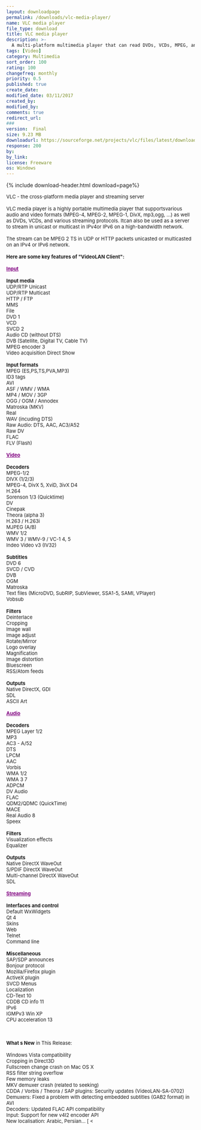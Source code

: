 ```yaml
---
layout: downloadpage
permalink: /downloads/vlc-media-player/
name: VLC media player
file_type: download
title: VLC media player
description: >-
  A multi-platform multimedia player that can read DVDs, VCDs, MPEG, and DivX files
tags: [Video]
category: Multimedia
sort_order: 100
rating: 100
changefreq: monthly
priority: 0.5
published: true
create_date:
modified_date: 03/11/2017
created_by:
modified_by:
comments: true
redirect_url:
###
version:  Final
size: 9.23 MB
downloadurl: https://sourceforge.net/projects/vlc/files/latest/download?source=directory
response: 200
by:
by_link:
license: Freeware
os: Windows
---
```


{% include download-header.html download=page%}

<p style="fix-download-text !important">
<p><font size="2"><p>VLC - the cross-platform media player and streaming server<br />
<br />
VLC media player is a highly portable multimedia player that supportsvarious audio and video formats (MPEG-4, MPEG-2, MPEG-1, DivX, mp3,ogg, ...) as well as DVDs, VCDs, and various streaming protocols. Itcan also be used as a server to stream in unicast or multicast in IPv4or IPv6 on a high-bandwidth network. <br />
<br />
The stream can be MPEG 2 TS in UDP or HTTP packets unicasted or multicasted on an IPv4 or IPv6 network.<br />
<br />
<span><strong>Here are some key features of "VideoLAN Client":</strong></span><br />
<br />
<font color="#800080"><u><strong>Input</strong></u></font><br />
<br />
<strong>Input media</strong><br />
UDP/RTP Unicast <br />
UDP/RTP Multicast <br />
HTTP / FTP <br />
MMS <br />
File <br />
DVD 1 <br />
VCD <br />
SVCD 2 <br />
Audio CD (without DTS) <br />
DVB (Satellite, Digital TV, Cable TV) <br />
MPEG encoder 3 <br />
Video acquisition Direct Show<br />
<br />
<strong>Input formats </strong><br />
MPEG (ES,PS,TS,PVA,MP3) <br />
ID3 tags <br />
AVI <br />
ASF / WMV / WMA <br />
MP4 / MOV / 3GP <br />
OGG / OGM / Annodex <br />
Matroska (MKV) <br />
Real <br />
WAV (incuding DTS) <br />
Raw Audio: DTS, AAC, AC3/A52 <br />
Raw DV <br />
FLAC <br />
FLV (Flash) <br />
<br />
<font color="#800080"><u><strong>Video</strong></u></font><br />
<br />
<strong>Decoders </strong><br />
MPEG-1/2 <br />
DIVX (1/2/3) <br />
MPEG-4, DivX 5, XviD, 3ivX D4 <br />
H.264 <br />
Sorenson 1/3 (Quicktime) <br />
DV <br />
Cinepak <br />
Theora (alpha 3) <br />
H.263 / H.263i <br />
MJPEG (A/B) <br />
WMV 1/2 <br />
WMV 3 / WMV-9 / VC-1 4, 5 <br />
Indeo Video v3 (IV32) <br />
<br />
<strong>Subtitles </strong><br />
DVD 6 <br />
SVCD / CVD <br />
DVB <br />
OGM <br />
Matroska <br />
Text files (MicroDVD, SubRIP, SubViewer, SSA1-5, SAMI, VPlayer) <br />
Vobsub <br />
<br />
<strong>Filters </strong><br />
Deinterlace <br />
Cropping <br />
Image wall <br />
Image adjust <br />
Rotate/Mirror <br />
Logo overlay <br />
Magnification <br />
Image distortion <br />
Bluescreen <br />
RSS/Atom feeds <br />
<br />
<strong>Outputs </strong><br />
Native DirectX, GDI<br />
SDL <br />
ASCII Art <br />
<br />
<font color="#800080"><u><strong>Audio</strong></u></font><br />
<br />
<strong>Decoders </strong><br />
MPEG Layer 1/2 <br />
MP3 <br />
AC3 - A/52 <br />
DTS <br />
LPCM <br />
AAC <br />
Vorbis <br />
WMA 1/2 <br />
WMA 3 7 <br />
ADPCM <br />
DV Audio <br />
FLAC <br />
QDM2/QDMC (QuickTime) <br />
MACE <br />
Real Audio 8 <br />
Speex <br />
<br />
<strong>Filters </strong><br />
Visualization effects <br />
Equalizer <br />
<br />
<strong>Outputs </strong><br />
Native DirectX WaveOut <br />
S/PDIF DirectX WaveOut <br />
Multi-channel DirectX WaveOut <br />
SDL <br />
<br />
<font color="#800080"><u><strong>Streaming</strong></u></font><br />
<br />
<strong>Interfaces and control</strong><br />
Default WxWidgets<br />
Qt 4<br />
Skins <br />
Web <br />
Telnet <br />
Command line <br />
<br />
<strong>Miscellaneous</strong><br />
SAP/SDP announces <br />
Bonjour protocol <br />
Mozilla/Firefox plugin <br />
ActiveX plugin <br />
SVCD Menus <br />
Localization <br />
CD-Text 10 <br />
CDDB CD info 11 <br />
IPv6 <br />
IGMPv3 Win XP <br />
CPU acceleration 13 <br />
</p>
<div class="celltext_big"><br />
<br />
<strong>What s New</strong> in This Release:<br />
<br />
Windows Vista compatibility<br />
Cropping in Direct3D<br />
Fullscreen change crash on Mac OS X<br />
RSS filter string overflow<br />
Few memory leaks<br />
MKV demuxer crash (related to seeking)<br />
CDDA / Vorbis / Theora / SAP plugins: Security updates (VideoLAN-SA-0702)<br />
Demuxers: Fixed a problem with detecting embedded subtitles (GAB2 format) in AVI<br />
Decoders: Updated FLAC API compatibility<br />
Input: Support for new v4l2 encoder API<br />
New localisation: Arabic, Persian... [ &lt;</div></p></p>
